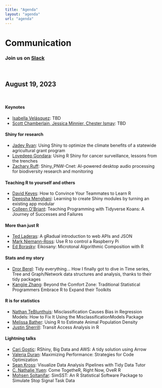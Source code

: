 ```yaml
---
title: "Agenda"
layout: "agenda"
url: "agenda"
---
```


<style>
td {vertical-align:top;}
.agenda {
border-width:2px;
border-style:solid;
border-color:black;
border-collapse: collapse;
width:60%;
}

th, td {
  padding: 10px;
}

.agenda td {
border-width:1px;
border-style:solid;
border-color:black;
}

.agendaLink {color: blue; text-decoration: none;}
.agendaLink:hover {text-decoration: underline;}
.agendaLink:active {color: black;}
.agendaLink:visited {color: purple;}

.timecontainer {width:20%;}
.trainingcontainer {width:20%;}
.descriptioncontainer {width:60%px;}

</style>

<!-- </style> -->

<h1>Communication</h1>
  <h3>Join us on <a href="SLACK_INVITE" target="https://join.slack.com/t/cascadiarconf/shared_invite/zt-1lu53059t-GAxQtzrwQhmo7BXE7YfC8w">Slack</a></h3>
  <br>

## August 19, 2023
<br>

#### Keynotes

* [Isabella Velásquez](/2023/keynote/isabella_velasquez): TBD
* [Scott Chamberlain, Jessica Minnier, Chester Ismay](/2023/keynote/og_cascadiaR): TBD

#### Shiny for research

* [Jadey Ryan](/2023/regular/jadey_ryan): Using Shiny to optimize the climate benefits of a statewide agricultural grant program 
* [Lovedeep Gondara](/2023/regular/lovedeep_gondara): Using R Shiny for cancer surveillance, lessons from the trenches  
* [Zachary Ruff](/2023/regular/zachary_ruff): Shiny_PNW-Cnet: AI-powered desktop audio processing for biodiversity research and monitoring

#### Teaching R to yourself and others

* [David Keyes](/2023/regular/david_keyes): How to Convince Your Teammates to Learn R
* [Deepsha Menghani](/2023/regular/deepsha_menghani): Learning to create Shiny modules by turning an existing app modular
* [Colleen O'Briant](/2023/regular/colleen_obriant): Teaching Programming with Tidyverse Koans: A Journey of Successes and Failures

#### More than just R

* [Ted Laderas](/2023/regular/ted_laderas): A gRadual introduction to web APIs and JSON
* [Mark Niemann-Ross](/2023/regular/mark_niemannross): Use R to control a Raspberry Pi
* [Ed Borasky](/2023/regular/ed_borasky): Eikosany: Microtonal Algorithmic Composition with R

#### Stats and my story

* [Dror Berel](/2023/regular/dror_berel): Tidy everything… How I finally got to dive in Time series, Tree and Graph/Network data structures and analysis, thanks to their tidy packages
* [Kangjie Zhang](/2023/regular/kangjie_zhang): Beyond the Comfort Zone: Traditional Statistical Programmers Embrace R to Expand their Toolkits

#### R is for statistics

* [Nathan TeBlunthuis](/2023/regular/nathan_teblunthuis): Misclassification Causes Bias in Regression Models: How to Fix It Using the MisclassificationModels Package
* [Melissa Bather](/2023/regular/melissa_bather): Using R to Estimate Animal Population Density
* [Justin Sherrill](/2023/regular/justin_sherrill): Transit Access Analysis in R

#### Lightning talks

* [Cari Gostic](/2023/lightning/cari_gostic): RShiny, Big Data and AWS: A tidy solution using Arrow
* [Valeria Duran](/2023/lightning/valeria_duran): Maximizing Performance: Strategies for Code Optimization 
* [Sean Kross](/2023/lightning/sean_kross): Visualize Data Analysis Pipelines with Tidy Data Tutor
* [C. Nathalie Yuen](/2023/lightning/nathalie_yuen): Come TogetheR, Right Now, OveR R
* [Mohsen Soltanifar](/2023/lightning/mohsen_soltanifar): SimSST: An R Statistical Software Package to Simulate Stop Signal Task Data

<br><br><br>
